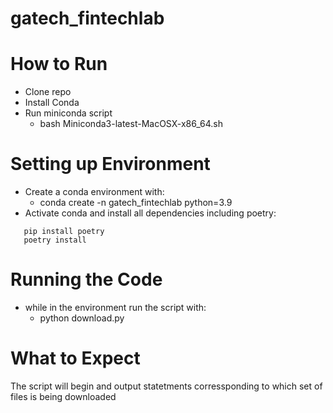 # gatech_fintechlab


# How to Run

- Clone repo
- Install Conda 
- Run miniconda script
  - bash Miniconda3-latest-MacOSX-x86_64.sh

# Setting up Environment

- Create a conda environment with:
  - conda create -n gatech_fintechlab python=3.9
- Activate conda and install all dependencies including poetry:
```conda activate fb-env
   pip install poetry
   poetry install
```

# Running the Code

- while in the environment run the script with:
  - python download.py

# What to Expect

The script will begin and output statetments corressponding to which set of files is being downloaded

